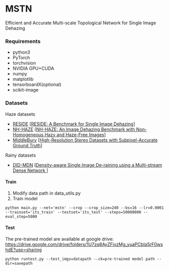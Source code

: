 # MSTN
Efficient and Accurate Multi-scale Topological Network for Single Image Dehazing

### Requirements

* python3
* PyTorch
* torchvision
* NVIDIA GPU+CUDA
* numpy
* matplotlib
* tensorboardX(optional)
* scikit-image

### Datasets
Haze datasets
* [RESIDE](https://sites.google.com/view/reside-dehaze-datasets/) [[RESIDE: A Benchmark for Single Image Dehazing](https://www.google.com/url?q=https%3A%2F%2Farxiv.org%2Fpdf%2F1712.04143.pdf&sa=D&sntz=1&usg=AFQjCNHzdt3kMDsvuJ7Ef6R4ev59OFeRYA)]
* [NH-HAZE](https://data.vision.ee.ethz.ch/cvl/ntire20/nh-haze/) [[NH-HAZE: An Image Dehazing Benchmark with
Non-Homogeneous Hazy and Haze-Free Images](https://data.vision.ee.ethz.ch/cvl/ntire20/nh-haze/files/NH_HAZE_IEEE.pdf)]
* [MiddleBury](https://vision.middlebury.edu/stereo/data/2014/) [[High-Resolution Stereo Datasets with
Subpixel-Accurate Ground Truth](https://elib.dlr.de/90624/1/ScharsteinEtal2014.pdf)]

Rainy datasets
* [DID-MDN](https://github.com/hezhangsprinter/DID-MDN) [[Density-aware Single Image De-raining using a Multi-stream Dense Network
](https://arxiv.org/abs/1802.07412)]
#### Train
1. Modify data path in data_utils.py
2. Train model
 ```shell
 python main.py --net='mstn' --crop --crop_size=240 --bs=16 --lr=0.0001 --trainset='its_train' --testset='its_test' --steps=50000000 --eval_step=5000
 ```

#### Test

The pre-trained model are available at google drive: https://drive.google.com/drive/folders/1U7zq8AyZFivzMg_yuaPCbIa5rF0wshdE?usp=sharing

 ```shell
 python runtest.py --test_imgs=datapath --ck=pre-trained model path --dir=savepath
```
